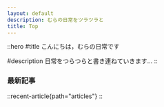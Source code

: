 ```yaml
---
layout: default
description: むらの日常をツラツラと
title: Top
---
```


::hero
#title
こんにちは，むらの日常です

#description
日常をつらつらと書き連ねていきます...
::

### 最新記事

::recent-article{path="articles"}
::
